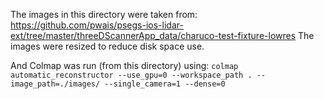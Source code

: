 The images in this directory were taken from:
https://github.com/pwais/psegs-ios-lidar-ext/tree/master/threeDScannerApp_data/charuco-test-fixture-lowres
The images were resized to reduce disk space use.

And Colmap was run (from this directory) using:
`colmap automatic_reconstructor --use_gpu=0 --workspace_path . --image_path=./images/ --single_camera=1 --dense=0`

